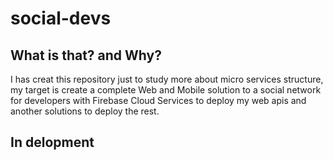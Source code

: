 # social-devs

## What is that? and Why?

I has creat this repository just to study more about micro services 
structure, my target is create a complete Web and Mobile solution to a social network for developers with Firebase Cloud Services to deploy 
my web apis and another solutions to deploy the rest.

## In delopment
